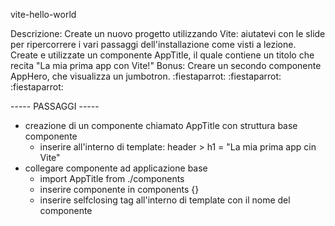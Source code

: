 vite-hello-world

Descrizione:
Create un nuovo progetto utilizzando Vite: aiutatevi con le slide per ripercorrere i vari passaggi dell'installazione come visti a lezione.
Create e utilizzate un componente AppTitle, il quale contiene un titolo che recita "La mia prima app con Vite!"
Bonus:
Creare un secondo componente AppHero, che visualizza un jumbotron. :fiestaparrot: :fiestaparrot: :fiestaparrot:


----- PASSAGGI -----
- creazione di un componente chiamato AppTitle con struttura base componente
    - inserire all'interno di template: header > h1 = "La mia prima app cin Vite"
- collegare componente ad applicazione base
    - import AppTitle from ./components
    - inserire componente in components {}
    - inserire selfclosing tag all'interno di template con il nome del componente